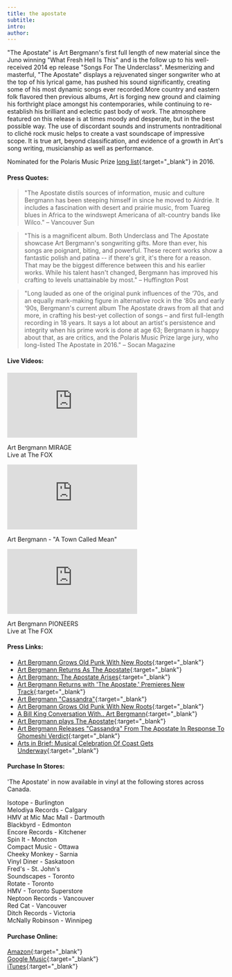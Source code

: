 ```yaml
---
title: the apostate
subtitle:
intro:
author:
---
```

"The Apostate" is Art Bergmann's first full length of new material since the Juno winning "What Fresh Hell Is This" and is the follow up to his well-received 2014 ep release "Songs For The Underclass". Mesmerizing and masterful, "The Apostate" displays a rejuvenated singer songwriter who at the top of his lyrical game, has pushed his sound significantly, creating some of his most dynamic songs ever recorded.<!--more-->More country and eastern folk flavored then previous albums, Art is forging new ground and claiming his forthright place amongst his contemporaries, while continuing to re-establish his brilliant and eclectic past body of work. The atmosphere featured on this release is at times moody and desperate, but in the best possible way. The use of discordant sounds and instruments nontraditional to cliché rock music helps to create a vast soundscape of impressive scope. It is true art, beyond classification, and evidence of a growth in Art's song writing, musicianship as well as performance.

Nominated for the Polaris Music Prize [long list](http://polarismusicprize.ca/2016-nominees/){:target="_blank"} in 2016.

#### Press Quotes:

> "The Apostate distils sources of information, music and culture Bergmann has been steeping himself in since he moved to Airdrie. It includes a fascination with desert and prairie music, from Tuareg blues in Africa to the windswept Americana of alt-country bands like Wilco." – Vancouver Sun

> "This is a magnificent album. Both Underclass and The Apostate showcase Art Bergmann's songwriting gifts. More than ever, his songs are poignant, biting, and powerful. These recent works show a fantastic polish and patina -- if there's grit, it's there for a reason. That may be the biggest difference between this and his earlier works. While his talent hasn't changed, Bergmann has improved his crafting to levels unattainable by most." – Huffington Post

> "Long lauded as one of the original punk influences of the ‘70s, and an equally mark-making figure in alternative rock in the ‘80s and early ‘90s, Bergmann's current album The Apostate draws from all that and more, in crafting his best-yet collection of songs – and first full-length recording in 18 years. It says a lot about an artist's persistence and integrity when his prime work is done at age 63; Bergmann is happy about that, as are critics, and the Polaris Music Prize large jury, who long-listed The Apostate in 2016." – Socan Magazine

#### Live Videos:

<div class="videos column-group gutters">
	<div class="xlarge-33 large-33 medium-50 small-100 tiny-100">
		<div class="video-container">
			<iframe src="https://www.youtube.com/embed/eyChcEjGpis" frameborder="0" allowfullscreen></iframe>
		</div>
		<p class="medium">Art Bergmann MIRAGE<br />Live at The FOX</p>
	</div>
	<div class="xlarge-33 large-33 medium-50 small-100 tiny-100">
		<div class="video-container">
			<iframe src="https://www.youtube.com/embed/xK6uXk9F_2g" frameborder="0" allowfullscreen></iframe>
		</div>
		<p class="medium">Art Bergmann - "A Town Called Mean"</p>
	</div>
	<div class="xlarge-33 large-33 medium-50 small-100 tiny-100">
		<div class="video-container">
			<iframe src="https://www.youtube.com/embed/vpx2YAJf2vg" frameborder="0" allowfullscreen></iframe>
		</div>
		<p class="medium">Art Bergmann PIONEERS<br />Live at The FOX</p>
	</div>
</div>

#### Press Links:

* [Art Bergmann Grows Old Punk With New Roots](http://vancouversun.com/entertainment/local-arts/art-bergmann-grows-old-punk-with-new-roots){:target="_blank"}
* [Art Bergmann Returns As The Apostate](http://www.huffingtonpost.ca/jeff-rosemartland/art-bergmann-returns_b_9642046.html){:target="_blank"}
* [Art Bergmann: The Apostate Arises](https://www.socanmagazine.ca/features/art-bergmann-the-apostate-arises/?doing_wp_cron=1471543686.0298900604248046875000){:target="_blank"}
* [Art Bergmann Returns with 'The Apostate,' Premieres New Track](http://exclaim.ca/music/article/art_bergmann_returns_with_the_apostate_premieres_new_track){:target="_blank"}
* [Art Bergmann "Cassandra"](http://exclaim.ca/music/article/art_bergmann-cassandra){:target="_blank"}
* [Art Bergmann Grows Old Punk With New Roots](http://www.theprovince.com/entertainment/local+arts/bergmann+grows+punk+with+roots/11928050/story.html){:target="_blank"}
* [A Bill King Conversation With.. Art Bergmann](http://www.fyimusicnews.ca/articles/2016/02/19/bill-king-conversation-art-bergmann){:target="_blank"}
* [Art Bergmann plays The Apostate](http://ex-press.ca/2016/04/30/interview-with-art-bergmann-the-apostate/){:target="_blank"}
* [Art Bergmann Releases "Cassandra" From The Apostate In Response To Ghomeshi Verdict](http://themusicexpress.ca/art-bergmann-releases-cassandra-from-the-apostate-in-response-to-ghomeshi-verdict/){:target="_blank"}
* [Arts in Brief: Musical Celebration Of Coast Gets Underway](http://www.timescolonist.com/entertainment/go/arts-in-brief-musical-celebration-of-of-coast-gets-underway-1.2263375){:target="_blank"}

#### Purchase In Stores:

'The Apostate' in now available in vinyl at the following stores across Canada.

Isotope - Burlington  
Melodiya Records - Calgary  
HMV at Mic Mac Mall - Dartmouth  
Blackbyrd - Edmonton  
Encore Records - Kitchener  
Spin It - Moncton  
Compact Music - Ottawa  
Cheeky Monkey - Sarnia  
Vinyl Diner - Saskatoon  
Fred's - St. John's  
Soundscapes - Toronto  
Rotate - Toronto  
HMV - Toronto Superstore  
Neptoon Records - Vancouver  
Red Cat - Vancouver  
Ditch Records - Victoria  
McNally Robinson - Winnipeg  

#### Purchase Online:

[Amazon](http://geni.us/ArtBergmannAmazon){:target="_blank"}  
[Google Music](http://geni.us/ArtBergmannGoogle){:target="_blank"}  
[iTunes](http://geni.us/ArtBergmanniTunes){:target="_blank"}  

